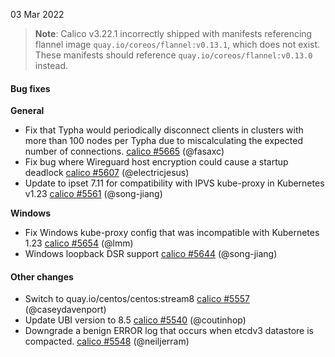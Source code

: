 03 Mar 2022

> **Note**: Calico v3.22.1 incorrectly shipped with manifests referencing flannel image `quay.io/coreos/flannel:v0.13.1`, which does not exist. These manifests should
> reference `quay.io/coreos/flannel:v0.13.0` instead.

#### Bug fixes

**General**

 - Fix that Typha would periodically disconnect clients in clusters with more than 100 nodes per Typha due to miscalculating the expected number of connections. [calico #5665](https://github.com/projectcalico/calico/pull/5665) (@fasaxc)
 - Fix bug where Wireguard host encryption could cause a startup deadlock [calico #5607](https://github.com/projectcalico/calico/pull/5607) (@electricjesus)
 - Update to ipset 7.11 for compatibility with IPVS kube-proxy in Kubernetes v1.23 [calico #5561](https://github.com/projectcalico/calico/pull/5561) (@song-jiang)

**Windows**

 - Fix Windows kube-proxy config that was incompatible with Kubernetes 1.23 [calico #5654](https://github.com/projectcalico/calico/pull/5654) (@lmm)
 - Windows loopback DSR support [calico #5644](https://github.com/projectcalico/calico/pull/5644) (@song-jiang)

#### Other changes

 - Switch to quay.io/centos/centos:stream8 [calico #5557](https://github.com/projectcalico/calico/pull/5557) (@caseydavenport)
 - Update UBI version to 8.5 [calico #5540](https://github.com/projectcalico/calico/pull/5540) (@coutinhop)
 - Downgrade a benign ERROR log that occurs when etcdv3 datastore is compacted. [calico #5548](https://github.com/projectcalico/calico/pull/5548) (@neiljerram)
